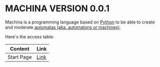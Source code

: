 # MACHINA VERSION 0.0.1

Machina is a programming language based on [Python](https://python.org/) to be able to create and moderate [automatas (aka. automatons or machines)](https://en.wikipedia.org/wiki/Automata_theory).

Here's the access table:

| Content  | Link |
| ------------- | ------------- |
| Start Page | [Link](https://github.com/devtracer/Machina-Language/blob/main/docs/0/Tutorial.md)  |
